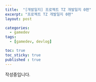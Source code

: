 ```yaml
---
title:  "[개발일지] 프로젝트 TZ 개발일지 0편"
excerpt: "프로젝트 TZ 개발일지 0편"
layout: post

categories: 
  - gamedev
tags:
  - [gamedev, devlog]

toc: true
toc_sticky: true
published : true
---
```


<style type="text/css">
  @font-face {
      font-family: 'Polygothic';
      src: url('/srcs/fonts/Polygothic-Light.ttf') format('truetype');
  }

  body {
    font-family: 'Polygothic';
  }
</style>

작성중입니다.